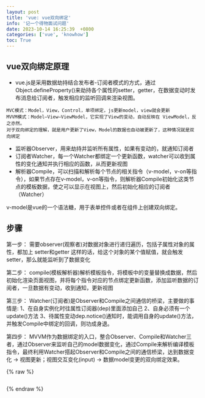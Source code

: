 ```yaml
---
layout: post
title: 'vue: vue双向绑定'
info: '记一个得物面试问题'
date: 2023-10-14 16:25:39  +0800
categories: ['vue', 'knowhow']
toc: True
---
```



## vue双向绑定原理

- vue.js是采用数据劫持结合发布者-订阅者模式的方式，通过Object.defineProperty()来劫持各个属性的setter，getter，在数据变动时发布消息给订阅者，触发相应的监听回调来渲染视图。


```
MVC模式：Model，View，Control，单项绑定，js更新model，view就会更新
MVVM模式：Model–View–ViewModel，它实现了View的变动，自动反映在 ViewModel，反之亦然。
对于双向绑定的理解，就是用户更新了View，Model的数据也自动被更新了，这种情况就是双向绑定
```




- 监听器Observer，用来劫持并监听所有属性，如果有变动的，就通知订阅者
- 订阅者Watcher，每一个Watcher都绑定一个更新函数，watcher可以收到属性的变化通知并执行相应的函数，从而更新视图
- 解析器Compile，可以扫描和解析每个节点的相关指令（v-model，v-on等指令），如果节点存在v-model，v-on等指令，则解析器Compile初始化这类节点的模板数据，使之可以显示在视图上，然后初始化相应的订阅者（Watcher）


v-model是vue的一个语法糖，用于表单控件或者在组件上创建双向绑定。

## 步骤

第一步： 需要observer(观察者)对数据对象进行递归遍历，包括子属性对象的属性，都加上 setter和getter
这样的话，给这个对象的某个值赋值，就会触发setter，那么就能监听到了数据变化

第二步： compile(模板解析器)解析模板指令，将模板中的变量替换成数据，然后初始化渲染页面视图，并将每个指令对应的节点绑定更新函数，添加监听数据的订阅者，一旦数据有变动，收到通知，更新视图

第三步： Watcher(订阅者)是Observer和Compile之间通信的桥梁，主要做的事情是:
1、在自身实例化时往属性订阅器(dep)里面添加自己
2、自身必须有一个update()方法
3、待属性变动dep.notice()通知时，能调用自身的update()方法，并触发Compile中绑定的回调，则功成身退。

第四步： MVVM作为数据绑定的入口，整合Observer、Compile和Watcher三者，通过Observer来监听自己的model数据变化，通过Compile来解析编译模板指令，最终利用Watcher搭起Observer和Compile之间的通信桥梁，达到数据变化 -> 视图更新；视图交互变化(input) -> 数据model变更的双向绑定效果。




{% raw %}
```
```
{% endraw %}


<!--![引入图片]({{site.url}}/image/vue/2023-10-14-mvvm/image_1.jpg) -->